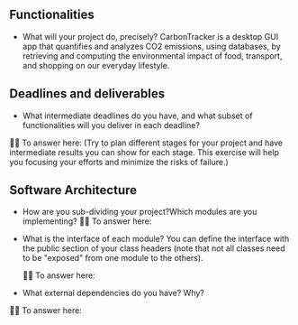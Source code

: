 ## Functionalities

- What will your project do, precisely?
CarbonTracker is a desktop GUI app that quantifies and analyzes CO2 emissions, using databases, by retrieving and computing the environmental impact of food, transport, and shopping on our everyday lifestyle.

## Deadlines and deliverables

- What intermediate deadlines do you have, and what subset of functionalities will you deliver in each deadline?

👨‍💻 To answer here:
(Try to plan different stages for your project and have intermediate results you can show for each stage. This exercise will help you focusing your efforts and minimize the risks of failure.)


## Software Architecture

- How are you sub-dividing your project?Which modules are you implementing?
👨‍💻 To answer here:

- What is the interface of each module?
	You can define the interface with the public section of your class headers (note that not all classes need to be "exposed" from one module to the others).

	👨‍💻 To answer here:

- What external dependencies do you have? Why?

👨‍💻 To answer here: